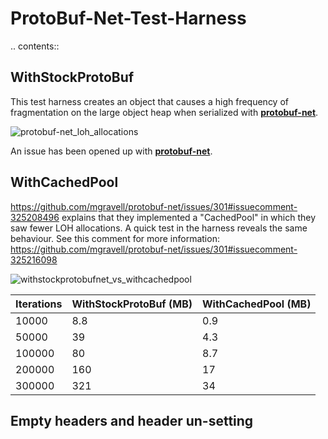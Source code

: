 # ProtoBuf-Net-Test-Harness

.. contents::

## WithStockProtoBuf
This test harness creates an object that causes a high frequency of fragmentation on the large object heap when serialized with [**protobuf-net**](https://github.com/mgravell/protobuf-net).

![protobuf-net_loh_allocations](https://user-images.githubusercontent.com/1906778/29731677-39de6686-89dd-11e7-8e86-623ab168017c.png)

An issue has been opened up with [**protobuf-net**](https://github.com/mgravell/protobuf-net/issues/301).

## WithCachedPool
https://github.com/mgravell/protobuf-net/issues/301#issuecomment-325208496 explains that they implemented a "CachedPool" in which they saw fewer LOH allocations. A quick test in the harness reveals the same behaviour. See this comment for more information:  https://github.com/mgravell/protobuf-net/issues/301#issuecomment-325216098

![withstockprotobufnet_vs_withcachedpool](https://user-images.githubusercontent.com/1906778/29752872-ec7df3a2-8b5d-11e7-9be4-239a59b06675.png)

Iterations|WithStockProtoBuf (MB)|WithCachedPool (MB)
------------ | ------------- | -------------
10000|8.8|0.9
50000|39|4.3
100000|80|8.7
200000|160|17
300000|321|34


Empty headers and header un-setting
-----------------------------------
